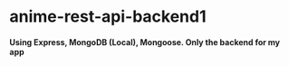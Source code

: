 # anime-rest-api-backend1

#### Using Express, MongoDB (Local), Mongoose. Only the backend for my app
